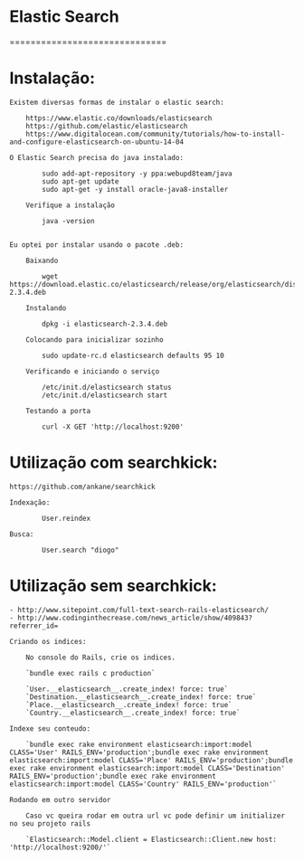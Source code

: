 # Elastic Search
==============================

Instalação:
==============================

    Existem diversas formas de instalar o elastic search:

        https://www.elastic.co/downloads/elasticsearch
        https://github.com/elastic/elasticsearch
        https://www.digitalocean.com/community/tutorials/how-to-install-and-configure-elasticsearch-on-ubuntu-14-04

    O Elastic Search precisa do java instalado:

            sudo add-apt-repository -y ppa:webupd8team/java
            sudo apt-get update
            sudo apt-get -y install oracle-java8-installer

        Verifique a instalação

            java -version


    Eu optei por instalar usando o pacote .deb:

        Baixando

            wget https://download.elastic.co/elasticsearch/release/org/elasticsearch/distribution/deb/elasticsearch/2.3.4/elasticsearch-2.3.4.deb

        Instalando

            dpkg -i elasticsearch-2.3.4.deb

        Colocando para inicializar sozinho

            sudo update-rc.d elasticsearch defaults 95 10

        Verificando e iniciando o serviço

            /etc/init.d/elasticsearch status
            /etc/init.d/elasticsearch start

        Testando a porta

            curl -X GET 'http://localhost:9200'



Utilização com searchkick:
==============================
    https://github.com/ankane/searchkick

    Indexação:

            User.reindex

    Busca:

            User.search "diogo"


Utilização sem searchkick:
==============================

    - http://www.sitepoint.com/full-text-search-rails-elasticsearch/
    - http://www.codinginthecrease.com/news_article/show/409843?referrer_id=

    Criando os indices:

        No console do Rails, crie os indices.

        `bundle exec rails c production`

        `User.__elasticsearch__.create_index! force: true`
        `Destination.__elasticsearch__.create_index! force: true`
        `Place.__elasticsearch__.create_index! force: true`
        `Country.__elasticsearch__.create_index! force: true`

    Indexe seu conteudo:

        `bundle exec rake environment elasticsearch:import:model CLASS='User' RAILS_ENV='production';bundle exec rake environment elasticsearch:import:model CLASS='Place' RAILS_ENV='production';bundle exec rake environment elasticsearch:import:model CLASS='Destination' RAILS_ENV='production';bundle exec rake environment elasticsearch:import:model CLASS='Country' RAILS_ENV='production'`

    Rodando em outro servidor

        Caso vc queira rodar em outra url vc pode definir um initializer no seu projeto rails

        `Elasticsearch::Model.client = Elasticsearch::Client.new host: 'http://localhost:9200/'`
